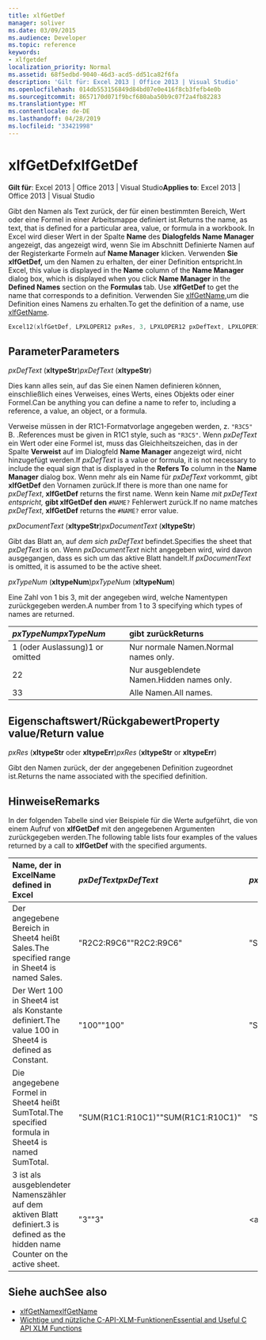 ```yaml
---
title: xlfGetDef
manager: soliver
ms.date: 03/09/2015
ms.audience: Developer
ms.topic: reference
keywords:
- xlfgetdef
localization_priority: Normal
ms.assetid: 68f5edbd-9040-46d3-acd5-dd51ca82f6fa
description: 'Gilt für: Excel 2013 | Office 2013 | Visual Studio'
ms.openlocfilehash: 014db553156849d84bd07e0e416f8cb3fefb4e0b
ms.sourcegitcommit: 8657170d071f9bcf680aba50b9c07f2a4fb82283
ms.translationtype: MT
ms.contentlocale: de-DE
ms.lasthandoff: 04/28/2019
ms.locfileid: "33421998"
---
```

# <a name="xlfgetdef"></a><span data-ttu-id="d7a65-104">xlfGetDef</span><span class="sxs-lookup"><span data-stu-id="d7a65-104">xlfGetDef</span></span>

<span data-ttu-id="d7a65-105">**Gilt für**: Excel 2013 | Office 2013 | Visual Studio</span><span class="sxs-lookup"><span data-stu-id="d7a65-105">**Applies to**: Excel 2013 | Office 2013 | Visual Studio</span></span> 
  
<span data-ttu-id="d7a65-106">Gibt den Namen als Text zurück, der für einen bestimmten Bereich, Wert oder eine Formel in einer Arbeitsmappe definiert ist.</span><span class="sxs-lookup"><span data-stu-id="d7a65-106">Returns the name, as text, that is defined for a particular area, value, or formula in a workbook.</span></span> <span data-ttu-id="d7a65-107">In Excel wird dieser Wert in der Spalte **Name** des **Dialogfelds** **Name Manager** angezeigt, das angezeigt  wird, wenn Sie im Abschnitt Definierte Namen auf der Registerkarte Formeln auf **Name Manager** klicken. Verwenden **Sie xlfGetDef,** um den Namen zu erhalten, der einer Definition entspricht.</span><span class="sxs-lookup"><span data-stu-id="d7a65-107">In Excel, this value is displayed in the **Name** column of the **Name Manager** dialog box, which is displayed when you click **Name Manager** in the **Defined Names** section on the **Formulas** tab. Use **xlfGetDef** to get the name that corresponds to a definition.</span></span> <span data-ttu-id="d7a65-108">Verwenden Sie [xlfGetName,](xlfgetname.md)um die Definition eines Namens zu erhalten.</span><span class="sxs-lookup"><span data-stu-id="d7a65-108">To get the definition of a name, use [xlfGetName](xlfgetname.md).</span></span>
  
```cpp
Excel12(xlfGetDef, LPXLOPER12 pxRes, 3, LPXLOPER12 pxDefText, LPXLOPER12 pxDocumentText, LPXLOPER12 pxTypeNum);
```

## <a name="parameters"></a><span data-ttu-id="d7a65-109">Parameter</span><span class="sxs-lookup"><span data-stu-id="d7a65-109">Parameters</span></span>

<span data-ttu-id="d7a65-110">_pxDefText_ (**xltypeStr**)</span><span class="sxs-lookup"><span data-stu-id="d7a65-110">_pxDefText_ (**xltypeStr**)</span></span>
  
<span data-ttu-id="d7a65-111">Dies kann alles sein, auf das Sie einen Namen definieren können, einschließlich eines Verweises, eines Werts, eines Objekts oder einer Formel.</span><span class="sxs-lookup"><span data-stu-id="d7a65-111">Can be anything you can define a name to refer to, including a reference, a value, an object, or a formula.</span></span>
  
<span data-ttu-id="d7a65-112">Verweise müssen in der R1C1-Formatvorlage angegeben werden, z.  `"R3C5"` B. .</span><span class="sxs-lookup"><span data-stu-id="d7a65-112">References must be given in R1C1 style, such as  `"R3C5"`.</span></span> <span data-ttu-id="d7a65-113">Wenn  _pxDefText_ ein Wert oder eine Formel ist, muss das Gleichheitszeichen, das in der Spalte **Verweist** auf im Dialogfeld **Name Manager** angezeigt wird, nicht hinzugefügt werden.</span><span class="sxs-lookup"><span data-stu-id="d7a65-113">If  _pxDefText_ is a value or formula, it is not necessary to include the equal sign that is displayed in the **Refers To** column in the **Name Manager** dialog box.</span></span> <span data-ttu-id="d7a65-114">Wenn mehr als ein Name für  _pxDefText_ vorkommt, gibt **xlfGetDef** den Vornamen zurück.</span><span class="sxs-lookup"><span data-stu-id="d7a65-114">If there is more than one name for  _pxDefText_, **xlfGetDef** returns the first name.</span></span> <span data-ttu-id="d7a65-115">Wenn kein Name  _mit pxDefText entspricht,_ **gibt xlfGetDef den**  `#NAME?` Fehlerwert zurück.</span><span class="sxs-lookup"><span data-stu-id="d7a65-115">If no name matches  _pxDefText_, **xlfGetDef** returns the  `#NAME?` error value.</span></span> 
  
<span data-ttu-id="d7a65-116">_pxDocumentText_ (**xltypeStr**)</span><span class="sxs-lookup"><span data-stu-id="d7a65-116">_pxDocumentText_ (**xltypeStr**)</span></span>
  
<span data-ttu-id="d7a65-117">Gibt das Blatt an, auf  _dem sich pxDefText_ befindet.</span><span class="sxs-lookup"><span data-stu-id="d7a65-117">Specifies the sheet that  _pxDefText_ is on.</span></span> <span data-ttu-id="d7a65-118">Wenn  _pxDocumentText_ nicht angegeben wird, wird davon ausgegangen, dass es sich um das aktive Blatt handelt.</span><span class="sxs-lookup"><span data-stu-id="d7a65-118">If  _pxDocumentText_ is omitted, it is assumed to be the active sheet.</span></span> 
  
<span data-ttu-id="d7a65-119">_pxTypeNum_ (**xltypeNum**)</span><span class="sxs-lookup"><span data-stu-id="d7a65-119">_pxTypeNum_ (**xltypeNum**)</span></span>
  
<span data-ttu-id="d7a65-120">Eine Zahl von 1 bis 3, mit der angegeben wird, welche Namentypen zurückgegeben werden.</span><span class="sxs-lookup"><span data-stu-id="d7a65-120">A number from 1 to 3 specifying which types of names are returned.</span></span>
  
|<span data-ttu-id="d7a65-121">**_pxTypeNum_**</span><span class="sxs-lookup"><span data-stu-id="d7a65-121">**_pxTypeNum_**</span></span>|<span data-ttu-id="d7a65-122">**gibt zurück**</span><span class="sxs-lookup"><span data-stu-id="d7a65-122">**Returns**</span></span>|
|:-----|:-----|
|<span data-ttu-id="d7a65-123">1 (oder Auslassung)</span><span class="sxs-lookup"><span data-stu-id="d7a65-123">1 or omitted</span></span>  <br/> |<span data-ttu-id="d7a65-124">Nur normale Namen.</span><span class="sxs-lookup"><span data-stu-id="d7a65-124">Normal names only.</span></span>  <br/> |
|<span data-ttu-id="d7a65-125">2</span><span class="sxs-lookup"><span data-stu-id="d7a65-125">2</span></span>  <br/> |<span data-ttu-id="d7a65-126">Nur ausgeblendete Namen.</span><span class="sxs-lookup"><span data-stu-id="d7a65-126">Hidden names only.</span></span>  <br/> |
|<span data-ttu-id="d7a65-127">3</span><span class="sxs-lookup"><span data-stu-id="d7a65-127">3</span></span>  <br/> |<span data-ttu-id="d7a65-128">Alle Namen.</span><span class="sxs-lookup"><span data-stu-id="d7a65-128">All names.</span></span>  <br/> |
   
## <a name="property-valuereturn-value"></a><span data-ttu-id="d7a65-129">Eigenschaftswert/Rückgabewert</span><span class="sxs-lookup"><span data-stu-id="d7a65-129">Property value/Return value</span></span>

 <span data-ttu-id="d7a65-130">_pxRes_ (**xltypeStr** oder **xltypeErr**)</span><span class="sxs-lookup"><span data-stu-id="d7a65-130">_pxRes_ (**xltypeStr** or **xltypeErr**)</span></span>
  
<span data-ttu-id="d7a65-131">Gibt den Namen zurück, der der angegebenen Definition zugeordnet ist.</span><span class="sxs-lookup"><span data-stu-id="d7a65-131">Returns the name associated with the specified definition.</span></span>
  
## <a name="remarks"></a><span data-ttu-id="d7a65-132">Hinweise</span><span class="sxs-lookup"><span data-stu-id="d7a65-132">Remarks</span></span>

<span data-ttu-id="d7a65-133">In der folgenden Tabelle sind vier Beispiele für die Werte aufgeführt, die von einem Aufruf von **xlfGetDef** mit den angegebenen Argumenten zurückgegeben werden.</span><span class="sxs-lookup"><span data-stu-id="d7a65-133">The following table lists four examples of the values returned by a call to **xlfGetDef** with the specified arguments.</span></span> 
  
|<span data-ttu-id="d7a65-134">**Name, der in Excel**</span><span class="sxs-lookup"><span data-stu-id="d7a65-134">**Name defined in Excel**</span></span>|<span data-ttu-id="d7a65-135">**_pxDefText_**</span><span class="sxs-lookup"><span data-stu-id="d7a65-135">**_pxDefText_**</span></span>|<span data-ttu-id="d7a65-136">**_pxDocumentText_**</span><span class="sxs-lookup"><span data-stu-id="d7a65-136">**_pxDocumentText_**</span></span>|<span data-ttu-id="d7a65-137">**_pxTypeNum_**</span><span class="sxs-lookup"><span data-stu-id="d7a65-137">**_pxTypeNum_**</span></span>|<span data-ttu-id="d7a65-138">**Zurückgegebener Wert**</span><span class="sxs-lookup"><span data-stu-id="d7a65-138">**Value Returned**</span></span>|
|:-----|:-----|:-----|:-----|:-----|
|<span data-ttu-id="d7a65-139">Der angegebene Bereich in Sheet4 heißt Sales.</span><span class="sxs-lookup"><span data-stu-id="d7a65-139">The specified range in Sheet4 is named Sales.</span></span>  <br/> |<span data-ttu-id="d7a65-140">"R2C2:R9C6"</span><span class="sxs-lookup"><span data-stu-id="d7a65-140">"R2C2:R9C6"</span></span>  <br/> |<span data-ttu-id="d7a65-141">"Sheet4"</span><span class="sxs-lookup"><span data-stu-id="d7a65-141">"Sheet4"</span></span>  <br/> |<span data-ttu-id="d7a65-142">\<ausgelassen\></span><span class="sxs-lookup"><span data-stu-id="d7a65-142">\<omitted\></span></span>  <br/> |<span data-ttu-id="d7a65-143">"Sales"</span><span class="sxs-lookup"><span data-stu-id="d7a65-143">"Sales"</span></span>  <br/> |
|<span data-ttu-id="d7a65-144">Der Wert 100 in Sheet4 ist als Konstante definiert.</span><span class="sxs-lookup"><span data-stu-id="d7a65-144">The value 100 in Sheet4 is defined as Constant.</span></span>  <br/> |<span data-ttu-id="d7a65-145">"100"</span><span class="sxs-lookup"><span data-stu-id="d7a65-145">"100"</span></span>  <br/> |<span data-ttu-id="d7a65-146">"Sheet4"</span><span class="sxs-lookup"><span data-stu-id="d7a65-146">"Sheet4"</span></span>  <br/> |<span data-ttu-id="d7a65-147">\<ausgelassen\></span><span class="sxs-lookup"><span data-stu-id="d7a65-147">\<omitted\></span></span>  <br/> |<span data-ttu-id="d7a65-148">"Constant"</span><span class="sxs-lookup"><span data-stu-id="d7a65-148">"Constant"</span></span>  <br/> |
|<span data-ttu-id="d7a65-149">Die angegebene Formel in Sheet4 heißt SumTotal.</span><span class="sxs-lookup"><span data-stu-id="d7a65-149">The specified formula in Sheet4 is named SumTotal.</span></span>  <br/> |<span data-ttu-id="d7a65-150">"SUM(R1C1:R10C1)"</span><span class="sxs-lookup"><span data-stu-id="d7a65-150">"SUM(R1C1:R10C1)"</span></span>  <br/> |<span data-ttu-id="d7a65-151">"Sheet4"</span><span class="sxs-lookup"><span data-stu-id="d7a65-151">"Sheet4"</span></span>  <br/> |<span data-ttu-id="d7a65-152">\<ausgelassen\></span><span class="sxs-lookup"><span data-stu-id="d7a65-152">\<omitted\></span></span>  <br/> |<span data-ttu-id="d7a65-153">"SumTotal"</span><span class="sxs-lookup"><span data-stu-id="d7a65-153">"SumTotal"</span></span>  <br/> |
|<span data-ttu-id="d7a65-154">3 ist als ausgeblendeter Namenszähler auf dem aktiven Blatt definiert.</span><span class="sxs-lookup"><span data-stu-id="d7a65-154">3 is defined as the hidden name Counter on the active sheet.</span></span>  <br/> |<span data-ttu-id="d7a65-155">"3"</span><span class="sxs-lookup"><span data-stu-id="d7a65-155">"3"</span></span>  <br/> |<span data-ttu-id="d7a65-156">\<ausgelassen\></span><span class="sxs-lookup"><span data-stu-id="d7a65-156">\<omitted\></span></span>  <br/> |<span data-ttu-id="d7a65-157">2</span><span class="sxs-lookup"><span data-stu-id="d7a65-157">2</span></span>  <br/> |<span data-ttu-id="d7a65-158">"Counter"</span><span class="sxs-lookup"><span data-stu-id="d7a65-158">"Counter"</span></span>  <br/> |
   
## <a name="see-also"></a><span data-ttu-id="d7a65-159">Siehe auch</span><span class="sxs-lookup"><span data-stu-id="d7a65-159">See also</span></span>

- [<span data-ttu-id="d7a65-160">xlfGetName</span><span class="sxs-lookup"><span data-stu-id="d7a65-160">xlfGetName</span></span>](xlfgetname.md)
- [<span data-ttu-id="d7a65-161">Wichtige und nützliche C-API-XLM-Funktionen</span><span class="sxs-lookup"><span data-stu-id="d7a65-161">Essential and Useful C API XLM Functions</span></span>](essential-and-useful-c-api-xlm-functions.md)

